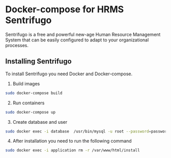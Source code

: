 # Docker-compose for HRMS Sentrifugo

Sentrifugo is a free and powerful new-age Human Resource Management System that can be easily configured to adapt to your organizational processes.

## Installing Sentrifugo

To install Sentrifugo you need Docker and Docker-compose.

1) Build images

```bash
sudo docker-compose build
```

2) Run containers
```bash
sudo docker-compose up
```

3) Create database and user
```bash
sudo docker exec -i database  /usr/bin/mysql -u root --password=password < db/dump.txt
```

4) After installation you need to run the following command
```bash
sudo docker exec -i application rm -r /var/www/html/install
```
